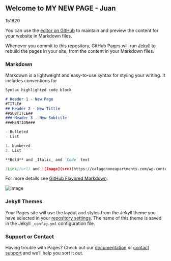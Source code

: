 ## Welcome to MY NEW PAGE - Juan 
151820

You can use the [editor on GitHub](https://github.com/Juan151820/firstpage/edit/master/index.md) to maintain and preview the content for your website in Markdown files.

Whenever you commit to this repository, GitHub Pages will run [Jekyll](https://jekyllrb.com/) to rebuild the pages in your site, from the content in your Markdown files.

### Markdown

Markdown is a lightweight and easy-to-use syntax for styling your writing. It includes conventions for

```markdown
Syntax highlighted code block

# Header 1 - New Page
#TITLE#
## Header 2 - New Tittle
##SUBTITLE##
### Header 3 - New Subtitle
###MENTION###

- Bulleted
- List

1. Numbered
2. List

**Bold** and _Italic_ and `Code` text

[Link](url) and ![Image](src)(https://calagononeapartments.com/wp-content/uploads/2018/03/icon-calagoapts.png)
```

For more details see [GitHub Flavored Markdown](https://guides.github.com/features/mastering-markdown/).


![Image](src:"https://calagononeapartments.com/wp-content/uploads/2018/05/cala-gonone-apartments-768x576.jpg")

### Jekyll Themes

Your Pages site will use the layout and styles from the Jekyll theme you have selected in your [repository settings](https://github.com/Juan151820/firstpage/settings). The name of this theme is saved in the Jekyll `_config.yml` configuration file.

### Support or Contact

Having trouble with Pages? Check out our [documentation](https://help.github.com/categories/github-pages-basics/) or [contact support](https://github.com/contact) and we’ll help you sort it out.
